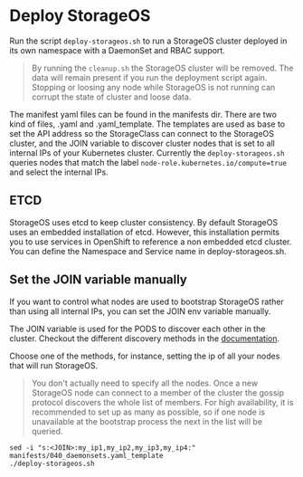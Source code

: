 # Deploy StorageOS

Run the script `deploy-storageos.sh` to run a StorageOS cluster deployed in its own namespace with a DaemonSet and RBAC support.

> By running the `cleanup.sh` the StorageOS cluster will be removed. The data will remain present if you run the deployment script again. Stopping or loosing any node
while StorageOS is not running can corrupt the state of cluster and loose data.

The manifest yaml files can be found in the manifests dir. There are two kind of files, .yaml and .yaml_template. The templates are used as base to set the API address 
so the StorageClass can connect to the StorageOS cluster, and the JOIN variable to discover cluster nodes that is set to all internal IPs of your Kubernetes cluster. Currently the `deploy-storageos.sh` queries nodes that match the label `node-role.kubernetes.io/compute=true` and select the internal IPs.

## ETCD

StorageOS uses etcd to keep cluster consistency. By default StorageOS uses an
embedded installation of etcd. However, this installation permits you
to use services in OpenShift to reference a non embedded etcd cluster. You can define the
Namespace and Service name in deploy-storageos.sh.

## Set the JOIN variable manually

If you want to control what nodes are used to bootstrap StorageOS rather than using all internal
IPs, you can set the JOIN env variable manually. 

The JOIN variable is used for the PODS to discover each other in the cluster. Checkout the different discovery methods in the [documentation](https://docs.storageos.com/docs/install/prerequisites/clusterdiscovery).

Choose one of the methods, for instance, setting the ip of all your nodes that will run StorageOS. 

> You don't actually need to specify all the nodes. Once a new StorageOS node can connect to a member of the cluster the gossip protocol discovers the whole list of members. For high availability, it is recommended to 
> set up as many as possible, so if one node is unavailable at the bootstrap process the next in the list will be queried.

```
sed -i "s:<JOIN>:my_ip1,my_ip2,my_ip3,my_ip4:" manifests/040_daemonsets.yaml_template
./deploy-storageos.sh
```
